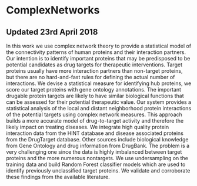 # ComplexNetworks
## Updated 23rd April 2018

In this work we use complex network theory to provide a statistical model of the connectivity patterns of human proteins and their interaction partners. Our intention is to identify important proteins that may be predisposed to be potential candidates as drug targets for therapeutic interventions. Target proteins usually have more interaction partners than non-target proteins, but there are no hard-and-fast rules for defining the actual number of interactions. We devise a statistical measure for identifying hub proteins, we score our target proteins with gene ontology annotations. The important drugable protein targets are likely to have similar biological functions that can be assessed for their potential therapeutic value. Our system provides a statistical analysis of the local and distant neighborhood protein interactions of the potential targets using complex network measures. This approach builds a more accurate model of drug-to-target activity and therefore the likely impact on treating diseases. We integrate high quality protein interaction data from the HINT database and disease associated proteins from the DrugTarget database. Other sources include biological knowledge from Gene Ontology and drug information from DrugBank. The problem is a very challenging one since the data is highly imbalanced between target proteins and the more numerous nontargets. We use undersampling on the training data and build Random Forest classifier models which are used to identify previously unclassified target proteins. We validate and corroborate these findings from the available literature.
